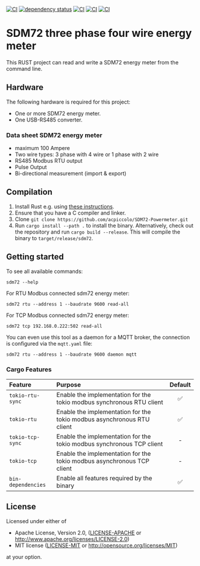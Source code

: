 [![CI](https://github.com/acpiccolo/SDM72-Powermeter/actions/workflows/check.yml/badge.svg)](https://github.com/acpiccolo/SDM72-Powermeter/actions/workflows/check.yml)
[![dependency status](https://deps.rs/repo/github/acpiccolo/SDM72-Powermeter/status.svg)](https://deps.rs/repo/github/acpiccolo/SDM72-Powermeter)
[![CI](https://img.shields.io/badge/License-MIT-blue.svg)](https://github.com/acpiccolo/SDM72-Powermeter/blob/main/LICENSE-MIT)
[![CI](https://img.shields.io/badge/License-Apache_2.0-blue.svg)](https://github.com/acpiccolo/SDM72-Powermeter/blob/main/LICENSE-APACHE)
[![CI](https://img.shields.io/badge/Conventional%20Commits-1.0.0-yellow.svg)](https://conventionalcommits.org)

# SDM72 three phase four wire energy meter
This RUST project can read and write a SDM72 energy meter from the command line.

## Hardware
The following hardware is required for this project:
* One or more SDM72 energy meter.
* One USB-RS485 converter.

### Data sheet SDM72 energy meter
* maximum 100 Ampere
* Two wire types: 3 phase with 4 wire or 1 phase with 2 wire
* RS485 Modbus RTU output
* Pulse Output
* Bi-directional measurement (import & export)


## Compilation
1. Install Rust e.g. using [these instructions](https://www.rust-lang.org/learn/get-started).
2. Ensure that you have a C compiler and linker.
3. Clone `git clone https://github.com/acpiccolo/SDM72-Powermeter.git`
4. Run `cargo install --path .` to install the binary. Alternatively,
   check out the repository and run `cargo build --release`. This will compile
   the binary to `target/release/sdm72`.

## Getting started
To see all available commands:
```
sdm72 --help
```
For RTU Modbus connected sdm72 energy meter:
```
sdm72 rtu --address 1 --baudrate 9600 read-all
```
For TCP Modbus connected sdm72 energy meter:
```
sdm72 tcp 192.168.0.222:502 read-all
```
You can even use this tool as a daemon for a MQTT broker, the connection is configured via the `mqtt.yaml` file:
```
sdm72 rtu --address 1 --baudrate 9600 daemon mqtt
```

### Cargo Features
| Feature | Purpose | Default |
| :--- | :------ | :-----: |
| `tokio-rtu-sync` | Enable the implementation for the tokio modbus synchronous RTU client | ✅ |
| `tokio-rtu` | Enable the implementation for the tokio modbus asynchronous RTU client | ✅ |
| `tokio-tcp-sync` | Enable the implementation for the tokio modbus synchronous TCP client | - |
| `tokio-tcp` | Enable the implementation for the tokio modbus asynchronous TCP client | - |
| `bin-dependencies` | Enable all features required by the binary | ✅ |


## License
Licensed under either of

 * Apache License, Version 2.0, ([LICENSE-APACHE](LICENSE-APACHE) or http://www.apache.org/licenses/LICENSE-2.0)
 * MIT license ([LICENSE-MIT](LICENSE-MIT) or http://opensource.org/licenses/MIT)

at your option.
